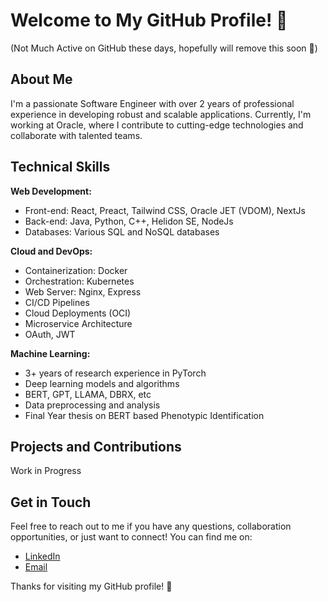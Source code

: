 # Welcome to My GitHub Profile! 👋
(Not Much Active on GitHub these days, hopefully will remove this soon 🙂)
## About Me

I'm a passionate Software Engineer with over 2 years of professional experience in developing robust and scalable applications. Currently, I'm working at Oracle, where I contribute to cutting-edge technologies and collaborate with talented teams.

## Technical Skills

**Web Development:**
- Front-end: React, Preact, Tailwind CSS, Oracle JET (VDOM), NextJs
- Back-end: Java, Python, C++, Helidon SE, NodeJs
- Databases: Various SQL and NoSQL databases

**Cloud and DevOps:**
- Containerization: Docker
- Orchestration: Kubernetes
- Web Server: Nginx, Express
- CI/CD Pipelines
- Cloud Deployments (OCI)
- Microservice Architecture
- OAuth, JWT

**Machine Learning:**
- 3+ years of research experience in PyTorch
- Deep learning models and algorithms
- BERT, GPT, LLAMA, DBRX, etc
- Data preprocessing and analysis
- Final Year thesis on BERT based Phenotypic Identification

## Projects and Contributions

Work in Progress

## Get in Touch

Feel free to reach out to me if you have any questions, collaboration opportunities, or just want to connect! You can find me on:

- [LinkedIn](https://www.linkedin.com/in/danishpeer/)
- [Email](mailto:peerzadadanishk@gmail.com)

Thanks for visiting my GitHub profile! 🙌
